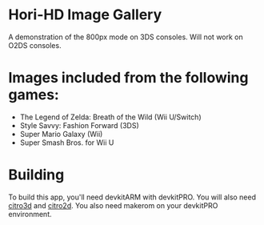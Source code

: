 # Hori-HD Image Gallery

A demonstration of the 800px mode on 3DS consoles. Will not work on O2DS consoles.

# Images included from the following games:

- The Legend of Zelda: Breath of the Wild (Wii U/Switch)
- Style Savvy: Fashion Forward (3DS)
- Super Mario Galaxy (Wii)
- Super Smash Bros. for Wii U

# Building

To build this app, you'll need devkitARM with devkitPRO. You will also need [citro3d](https://github.com/fincs/citro3d) and [citro2d](https://github.com/fincs/citro2d). You also need makerom on your devkitPRO environment.
